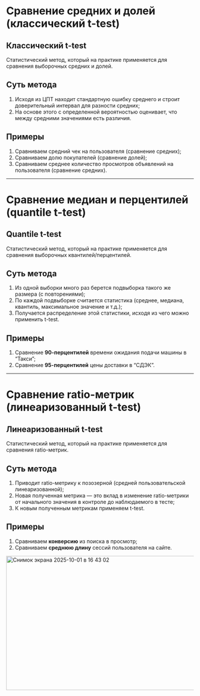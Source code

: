 # Сравнение средних и долей (классический t-test)

## Классический t-test
Статистический метод, который на практике применяется для сравнения выборочных средних и долей.

## Суть метода
1. Исходя из ЦПТ находит стандартную ошибку среднего и строит доверительный интервал для разности средних;
2. На основе этого с определенной вероятностью оценивает, что между средними значениями есть различия.

## Примеры
1. Сравниваем средний чек на пользователя (сравнение средних);
2. Сравниваем долю покупателей (сравнение долей);
3. Сравниваем среднее количество просмотров объявлений на пользователя (сравнение средних).

---
# Сравнение медиан и перцентилей (quantile t-test)

## Quantile t-test
Статистический метод, который на практике применяется для сравнения выборочных квантилей/перцентилей.

## Суть метода
1. Из одной выборки много раз берется подвыборка такого же размера (с повторениями);
2. По каждой подвыборке считается статистика (среднее, медиана, квантиль, максимальное значение и т.д.);
3. Получается распределение этой статистики, исходя из чего можно применить t-test.

## Примеры
1. Сравнение **90-перцентилей** времени ожидания подачи машины в “Такси”;
2. Сравнение **95-перцентилей** цены доставки в “СДЭК”.

---

# Сравнение ratio-метрик (линеаризованный t-test)

## Линеаризованный t-test
Статистический метод, который на практике применяется для сравнения ratio-метрик.

## Суть метода
1. Приводит ratio-метрику к позозерной (средней пользовательской линеаризованной);
2. Новая полученная метрика — это вклад в изменение ratio-метрики от начального значения в контроле до наблюдаемого в тесте;
3. К новым полученным метрикам применяем t-test.

## Примеры
1. Сравниваем **конверсию** из поиска в просмотр;
2. Сравниваем **среднюю длину** сессий пользователя на сайте.

<img width="661" height="361" alt="Снимок экрана 2025-10-01 в 16 43 02" src="https://github.com/user-attachments/assets/8d1a7893-3001-4411-9636-1a7f294bacb7" />
